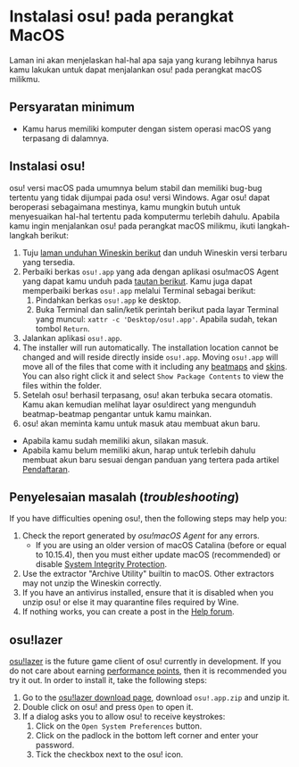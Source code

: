 # Instalasi osu! pada perangkat MacOS

Laman ini akan menjelaskan hal-hal apa saja yang kurang lebihnya harus kamu lakukan untuk dapat menjalankan osu! pada perangkat macOS milikmu.

## Persyaratan minimum

- Kamu harus memiliki komputer dengan sistem operasi macOS yang terpasang di dalamnya.

## Instalasi osu!

osu! versi macOS pada umumnya belum stabil dan memiliki bug-bug tertentu yang tidak dijumpai pada osu! versi Windows. Agar osu! dapat beroperasi sebagaimana mestinya, kamu mungkin butuh untuk menyesuaikan hal-hal tertentu pada komputermu terlebih dahulu. Apabila kamu ingin menjalankan osu! pada perangkat macOS milikmu, ikuti langkah-langkah berikut:

1. Tuju [laman unduhan Wineskin berikut](https://osu.ppy.sh/community/forums/topics/1106057) dan unduh Wineskin versi terbaru yang tersedia.
2. Perbaiki berkas `osu!.app` yang ada dengan aplikasi osu!macOS Agent yang dapat kamu unduh pada [tautan berikut](https://osu.ppy.sh/community/forums/topics/1036678). Kamu juga dapat memperbaiki berkas `osu!.app` melalui Terminal sebagai berikut:
   1. Pindahkan berkas `osu!.app` ke desktop.
   2. Buka Terminal dan salin/ketik perintah berikut pada layar Terminal yang muncul: `xattr -c 'Desktop/osu!.app'`. Apabila sudah, tekan tombol `Return`.  
3. Jalankan aplikasi `osu!.app`.
4. The installer will run automatically. The installation location cannot be changed and will reside directly inside `osu!.app`. Moving `osu!.app` will move all of the files that come with it including any [beatmaps](/wiki/Beatmap) and [skins](/wiki/Skin). You can also right click it and select `Show Package Contents` to view the files within the folder.
4. Setelah osu! berhasil terpasang, osu! akan terbuka secara otomatis. Kamu akan kemudian melihat layar osu!direct yang mengunduh beatmap-beatmap pengantar untuk kamu mainkan.
6.  osu! akan meminta kamu untuk masuk atau membuat akun baru. 
   - Apabila kamu sudah memiliki akun, silakan masuk.
   - Apabila kamu belum memiliki akun, harap untuk terlebih dahulu membuat akun baru sesuai dengan panduan yang tertera pada artikel [Pendaftaran](/wiki/Registration).

## Penyelesaian masalah (*troubleshooting*)

If you have difficulties opening osu!, then the following steps may help you:

1. Check the report generated by *osu!macOS Agent* for any errors.
   - If you are using an older version of macOS Catalina (before or equal to 10.15.4), then you must either update macOS (recommended) or disable [System Integrity Protection](https://developer.apple.com/documentation/security/disabling_and_enabling_system_integrity_protection).
2. Use the extractor "Archive Utility" builtin to macOS. Other extractors may not unzip the Wineskin correctly.
3. If you have an antivirus installed, ensure that it is disabled when you unzip osu! or else it may quarantine files required by Wine.
4. If nothing works, you can create a post in the [Help forum](https://osu.ppy.sh/community/forums/5).

## osu!lazer

[osu!lazer](https://github.com/ppy/osu) is the future game client of osu! currently in development. If you do not care about earning [performance points](/wiki/Performance_points), then it is recommended you try it out. In order to install it, take the following steps:

1. Go to the [osu!lazer download page](https://github.com/ppy/osu/releases/latest), download `osu!.app.zip` and unzip it.
2. Double click on osu! and press `Open` to open it.
3. If a dialog asks you to allow osu! to receive keystrokes:
   1. Click on the `Open System Preferences` button.
   2. Click on the padlock in the bottom left corner and enter your password.
   3. Tick the checkbox next to the osu! icon.